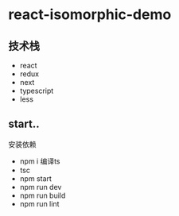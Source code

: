 # react-isomorphic-demo

## 技术栈
* react
* redux
* next
* typescript
* less

## start..
安装依赖
* npm i
编译ts
* tsc
* npm start
* npm run dev
* npm run build
* npm run lint

